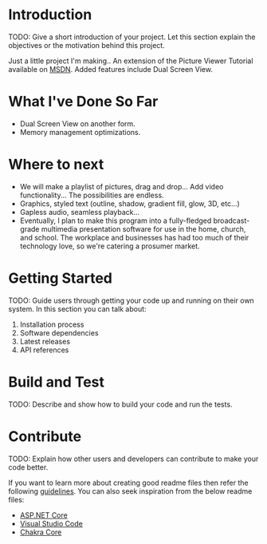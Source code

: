 # Introduction
TODO: Give a short introduction of your project. Let this section explain the objectives or the motivation behind this project.

Just a little project I'm making.. An extension of the Picture Viewer Tutorial available on [MSDN](https://msdn.microsoft.com/en-us/library/dd492135.aspx). Added features include Dual Screen View.

# What I've Done So Far
- Dual Screen View on another form.
- Memory management optimizations.

# Where to next
- We will make a playlist of pictures, drag and drop...  Add video functionality... The possibilities are endless.
- Graphics, styled text (outline, shadow, gradient fill, glow, 3D, etc...)
- Gapless audio, seamless playback...
- Eventually, I plan to make this program into a fully-fledged broadcast-grade multimedia presentation software for use in the home, church, and school. The workplace and businesses has had too much of their technology love, so we're catering a prosumer market.

# Getting Started
TODO: Guide users through getting your code up and running on their own system. In this section you can talk about:
1.	Installation process
2.	Software dependencies
3.	Latest releases
4.	API references

# Build and Test
TODO: Describe and show how to build your code and run the tests. 

# Contribute
TODO: Explain how other users and developers can contribute to make your code better. 

If you want to learn more about creating good readme files then refer the following [guidelines](https://www.visualstudio.com/en-us/docs/git/create-a-readme). You can also seek inspiration from the below readme files:
- [ASP.NET Core](https://github.com/aspnet/Home)
- [Visual Studio Code](https://github.com/Microsoft/vscode)
- [Chakra Core](https://github.com/Microsoft/ChakraCore)
